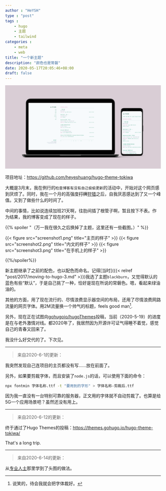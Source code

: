 ```yaml
---
author : "HeYSH"
type : "post"
tags :
    - hugo
    - 主题
    - tailwind
categories :
    - meta
    - web
title: "一个新主题"
description: "颜色也是常磐"
date: 2020-05-17T20:05:46+08:00
draft: false
---
```


![mockup](mockup2.png)

项目地址：<https://github.com/heyeshuang/hugo-theme-tokiwa>

大概是3月末，我在例行的`检查博客有没有自己偷偷更新`的活动中，开始对这个网页感到厌烦了。同时，我在一个月的高强度~~打牌~~[狩猎](https://store.steampowered.com/app/582010/MONSTER_HUNTER_WORLD/)之后，自我厌恶感达到了又一个峰值。又到了做些什么的时间了。

中间的事情，比如说连续加班21天啊，往肋间插了根管子啊，暂且按下不表。作为结果，我的博客变成了现在的样子。

{{% spoiler "（万一我在很久之后换掉了主题，这里还有一些截图。）" %}}

{{< figure src="screenshot1.png" title="主页的样子" >}}
{{< figure src="screenshot2.png" title="内文的样子" >}}
{{< figure src="screenshot3.png" title="在手机上的样子" >}}

{{%/spoiler%}}

新主题继承了之前的配色，也以配色而命名。记得[当时]({{< relref "post/2017/moving-to-hugo-3.md" >}})我选了主题`blackburn`，又觉得默认的蓝色有些“默认”，于是自己挑了一种，恰好是现在所说的常磐色。嗯，看起来绿油油的。

其他的方面，用了现在流行的、尽情浪费显示器空间的布局，还用了尽情浪费网路流量的网页字体。用2M流量换一个帅气的标题，feels good man[^1].

另外，现在正在试图向[gohugoio/hugoThemes](https://github.com/gohugoio/hugoThemes/issues/850)投稿，当前（2020-5-19）的进度是在与老外激情对线。都2020年了，我居然因为开源许可证气得睡不着觉，感觉自己的青春又回来了。

我没什么好交代的了。下次见。

---
> 来自2020-6-1的更新：

我突然发现自己连项目的主页都没有写……放在前面了。

另外，如果要剪裁字体，而且安装了`node.js`的话，可以使用下面的命令：

```bash
npx fontmin 字体名称.ttf -t "要用到的字形" > 字体名称-剪裁后.ttf 
```

因为我一直没有一台特别可靠的服务器，正文用的字体就不自动剪裁了。也算是给5G一个应用场景吧？虽然还没有用上。

--- 

> 来自2020-6-12的更新：

终于通过了Hugo Themes的投稿：<https://themes.gohugo.io/hugo-theme-tokiwa/>

That's a long trip.

---

> 来自2020-6-14的更新：

从[专业人士](https://blog.shuiba.co/lots-stuff-of-new-theme)那里学到了头图的做法。

[^1]:说笑的，待会我就会把字体裁好。